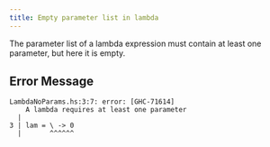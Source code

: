 ```yaml
---
title: Empty parameter list in lambda
---
```


The parameter list of a lambda expression must contain at least one parameter, but here it is empty.

## Error Message

```
LambdaNoParams.hs:3:7: error: [GHC-71614]
    A lambda requires at least one parameter
  |
3 | lam = \ -> 0
  |       ^^^^^^
```

